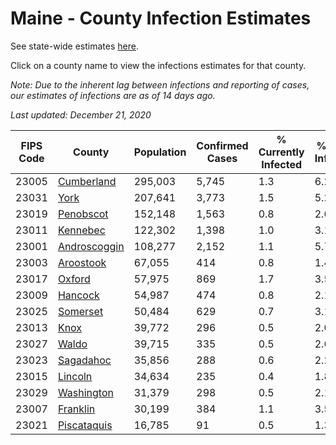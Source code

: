 # Maine - County Infection Estimates

See state-wide estimates [here](/infections/us-me).

Click on a county name to view the infections estimates for that county.

*Note: Due to the inherent lag between infections and reporting of cases, our estimates of infections are as of 14 days ago.*

*Last updated: December 21, 2020*

|   FIPS Code |                       County |   Population |   Confirmed Cases |   % Currently Infected |   % Total Infected |
|-------------|------------------------------|--------------|-------------------|------------------------|--------------------|
|       23005 |     [Cumberland](cumberland) |      295,003 |             5,745 |                    1.3 |                6.2 |
|       23031 |                 [York](york) |      207,641 |             3,773 |                    1.5 |                5.2 |
|       23019 |       [Penobscot](penobscot) |      152,148 |             1,563 |                    0.8 |                2.6 |
|       23011 |         [Kennebec](kennebec) |      122,302 |             1,398 |                    1.0 |                3.1 |
|       23001 | [Androscoggin](androscoggin) |      108,277 |             2,152 |                    1.1 |                5.7 |
|       23003 |       [Aroostook](aroostook) |       67,055 |               414 |                    0.8 |                1.4 |
|       23017 |             [Oxford](oxford) |       57,975 |               869 |                    1.7 |                3.5 |
|       23009 |           [Hancock](hancock) |       54,987 |               474 |                    0.8 |                2.1 |
|       23025 |         [Somerset](somerset) |       50,484 |               629 |                    0.7 |                3.1 |
|       23013 |                 [Knox](knox) |       39,772 |               296 |                    0.5 |                2.0 |
|       23027 |               [Waldo](waldo) |       39,715 |               335 |                    0.5 |                2.6 |
|       23023 |       [Sagadahoc](sagadahoc) |       35,856 |               288 |                    0.6 |                2.2 |
|       23015 |           [Lincoln](lincoln) |       34,634 |               235 |                    0.4 |                1.8 |
|       23029 |     [Washington](washington) |       31,379 |               298 |                    0.5 |                2.1 |
|       23007 |         [Franklin](franklin) |       30,199 |               384 |                    1.1 |                3.5 |
|       23021 |   [Piscataquis](piscataquis) |       16,785 |                91 |                    0.5 |                1.3 |
